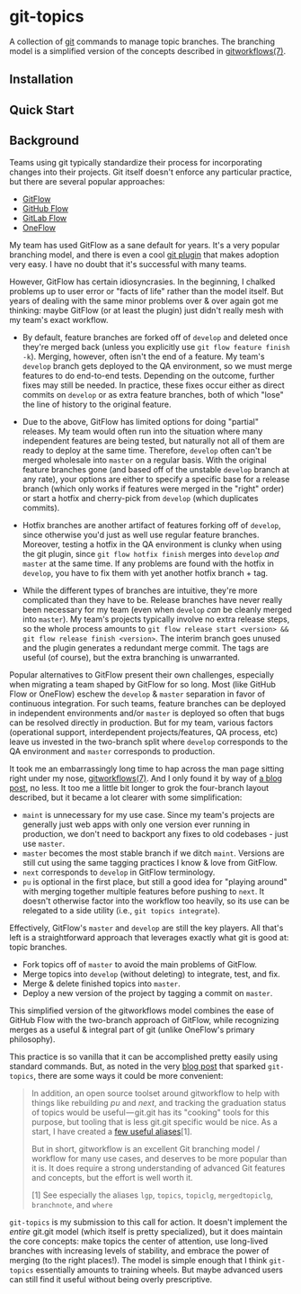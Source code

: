 # git-topics

A collection of [git](https://git-scm.com/) commands to manage topic branches. The branching model is a simplified version of the concepts described in [gitworkflows(7)](https://git-scm.com/docs/gitworkflows).

## Installation

## Quick Start

## Background

Teams using git typically standardize their process for incorporating changes into their projects. Git itself doesn't enforce any particular practice, but there are several popular approaches:

* [GitFlow](http://nvie.com/posts/a-successful-git-branching-model/)
* [GitHub Flow](http://scottchacon.com/2011/08/31/github-flow.html)
* [GitLab Flow](https://about.gitlab.com/2014/09/29/gitlab-flow/)
* [OneFlow](http://endoflineblog.com/oneflow-a-git-branching-model-and-workflow)

My team has used GitFlow as a sane default for years. It's a very popular branching model, and there is even a cool [git plugin](https://github.com/nvie/gitflow/) that makes adoption very easy. I have no doubt that it's successful with many teams.

However, GitFlow has certain idiosyncrasies. In the beginning, I chalked problems up to user error or "facts of life" rather than the model itself. But years of dealing with the same minor problems over & over again got me thinking: maybe GitFlow (or at least the plugin) just didn't really mesh with my team's exact workflow.

* By default, feature branches are forked off of `develop` and deleted once they're merged back (unless you explicitly use `git flow feature finish -k`). Merging, however, often isn't the end of a feature. My team's `develop` branch gets deployed to the QA environment, so we must merge features to do end-to-end tests. Depending on the outcome, further fixes may still be needed. In practice, these fixes occur either as direct commits on `develop` or as extra feature branches, both of which "lose" the line of history to the original feature.

* Due to the above, GitFlow has limited options for doing "partial" releases. My team would often run into the situation where many independent features are being tested, but naturally not all of them are ready to deploy at the same time. Therefore, `develop` often can't be merged wholesale into `master` on a regular basis. With the original feature branches gone (and based off of the unstable `develop` branch at any rate), your options are either to specify a specific base for a release branch (which only works if features were merged in the "right" order) or start a hotfix and cherry-pick from `develop` (which duplicates commits).

* Hotfix branches are another artifact of features forking off of `develop`, since otherwise you'd just as well use regular feature branches. Moreover, testing a hotfix in the QA environment is clunky when using the git plugin, since `git flow hotfix finish` merges into `develop` *and* `master` at the same time. If any problems are found with the hotfix in `develop`, you have to fix them with yet another hotfix branch + tag.

* While the different types of branches are intuitive, they're more complicated than they have to be. Release branches have never really been necessary for my team (even when `develop` _can_ be cleanly merged into `master`). My team's projects typically involve no extra release steps, so the whole process amounts to `git flow release start <version> && git flow release finish <version>`. The interim branch goes unused and the plugin generates a redundant merge commit. The tags are useful (of course), but the extra branching is unwarranted.

Popular alternatives to GitFlow present their own challenges, especially when migrating a team shaped by GitFlow for so long. Most (like GitHub Flow or OneFlow) eschew the `develop` & `master` separation in favor of continuous integration. For such teams, feature branches can be deployed in independent environments and/or `master` is deployed so often that bugs can be resolved directly in production. But for my team, various factors (operational support, interdependent projects/features, QA process, etc) leave us invested in the two-branch split where `develop` corresponds to the QA environment and `master` corresponds to production.

It took me an embarrassingly long time to hap across the man page sitting right under my nose, [gitworkflows(7)](https://git-scm.com/docs/gitworkflows). And I only found it by way of [a blog post](https://hackernoon.com/how-the-creators-of-git-do-branches-e6fcc57270fb), no less. It too me a little bit longer to grok the four-branch layout described, but it became a lot clearer with some simplification:

* `maint` is unnecessary for my use case. Since my team's projects are generally just web apps with only one version ever running in production, we don't need to backport any fixes to old codebases - just use `master`.
* `master` becomes the most stable branch if we ditch `maint`. Versions are still cut using the same tagging practices I know & love from GitFlow.
* `next` corresponds to `develop` in GitFlow terminology.
* `pu` is optional in the first place, but still a good idea for "playing around" with merging together multiple features before pushing to `next`. It doesn't otherwise factor into the workflow too heavily, so its use can be relegated to a side utility (i.e., `git topics integrate`).

Effectively, GitFlow's `master` and `develop` are still the key players. All that's left is a straightforward approach that leverages exactly what git is good at: topic branches.

* Fork topics off of `master` to avoid the main problems of GitFlow.
* Merge topics into `develop` (without deleting) to integrate, test, and fix.
* Merge & delete finished topics into `master`.
* Deploy a new version of the project by tagging a commit on `master`.

This simplified version of the gitworkflows model combines the ease of GitHub Flow with the two-branch approach of GitFlow, while recognizing merges as a useful & integral part of git (unlike OneFlow's primary philosophy).

This practice is so vanilla that it can be accomplished pretty easily using standard commands. But, as noted in the very [blog post](https://hackernoon.com/how-the-creators-of-git-do-branches-e6fcc57270fb) that sparked `git-topics`, there are some ways it could be more convenient:

> In addition, an open source toolset around gitworkflow to help with things like rebuilding *pu* and *next*, and tracking the graduation status of topics would be useful — git.git has its "cooking" tools for this purpose, but tooling that is less git.git specific would be nice. As a start, I have created a [few useful aliases](https://gist.github.com/rocketraman/1fdc93feb30aa00f6f3a9d7d732102a9)[1].
>
> But in short, gitworkflow is an excellent Git branching model / workflow for many use cases, and deserves to be more popular than it is. It does require a strong understanding of advanced Git features and concepts, but the effort is well worth it.
>
> [1] See especially the aliases `lgp`, `topics`, `topiclg`, `mergedtopiclg`, `branchnote`, and `where`

`git-topics` is my submission to this call for action. It doesn't implement the *entire* git.git model (which itself is pretty specialized), but it does maintain the core concepts: make topics the center of attention, use long-lived branches with increasing levels of stability, and embrace the power of merging (to the right places!). The model is simple enough that I think `git-topics` essentially amounts to training wheels. But maybe advanced users can still find it useful without being overly prescriptive.
